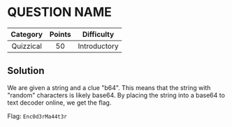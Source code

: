 # QUESTION NAME

| Category | Points | Difficulty |
| :------: | :----: | :--------: |
| Quizzical | 50 | Introductory |

## Solution

We are given a string and a clue "b64". This means that the string with "random" characters is likely base64. By placing the string into a base64 to text decoder online, we get the flag.

Flag: `Enc0d3rMa44t3r`
